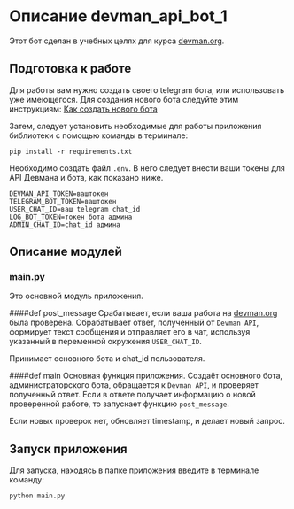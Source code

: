 # Описание devman_api_bot_1

Этот бот сделан в учебных целях для курса [devman.org](https://dvmn.org).

## Подготовка к работе

Для работы вам нужно создать своего telegram бота, или использовать уже имеющегося. Для создания нового бота следуйте
этим инструкциям: [Как создать нового бота](https://core.telegram.org/bots#6-botfather)

Затем, следует установить необходимые для работы приложения библиотеки с помощью команды в терминале:
```commandline
pip install -r requirements.txt
```

Необходимо создать файл `.env`. В него следует внести ваши токены для API Девмана и бота, как показано ниже.

```dotenv
DEVMAN_API_TOKEN=ваштокен
TELEGRAM_BOT_TOKEN=ваштокен
USER_CHAT_ID=ваш telegram chat_id
LOG_BOT_TOKEN=токен бота админа
ADMIN_CHAT_ID=chat_id админа
```
## Описание модулей
### main.py
Это основной модуль приложения.

####def post_message
Срабатывает, если ваша работа на [devman.org](https://dvmn.org) была проверена. Обрабатывает ответ, полученный от
`Devman API`, формирует текст сообщения и отправляет его в чат, используя указанный в переменной окружения `USER_CHAT_ID`.

Принимает основного бота и сhat_id пользователя.

####def main
Основная функция приложения. Создаёт основного бота, администраторского бота, обращается к `Devman API`, и проверяет 
полученный ответ. Если в ответе получает информацию о новой проверенной работе, то запускает функцию `post_message`.

Если новых проверок нет, обновляет timestamp, и делает новый запрос.

## Запуск приложения

Для запуска, находясь в папке приложения введите в терминале команду:
```commandline
python main.py
```